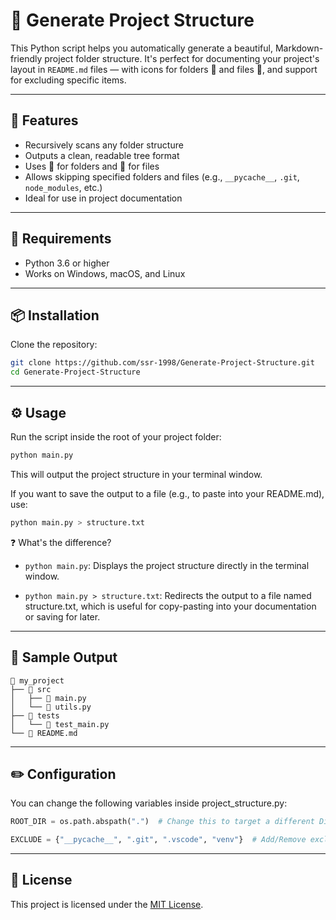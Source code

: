 # 📁 Generate Project Structure

This Python script helps you automatically generate a beautiful, Markdown-friendly project folder structure. It's perfect for documenting your project's layout in `README.md` files — with icons for folders 📁 and files 📄, and support for excluding specific items.

---

## 🚀 Features

- Recursively scans any folder structure
- Outputs a clean, readable tree format
- Uses 📁 for folders and 📄 for files
- Allows skipping specified folders and files (e.g., `__pycache__`, `.git`, `node_modules`, etc.)
- Ideal for use in project documentation

---

## 🧰 Requirements

- Python 3.6 or higher
- Works on Windows, macOS, and Linux

---

## 📦 Installation

Clone the repository:

```bash
git clone https://github.com/ssr-1998/Generate-Project-Structure.git
cd Generate-Project-Structure
```

---

## ⚙️ Usage

Run the script inside the root of your project folder:

```bash
python main.py
```

This will output the project structure in your terminal window.

If you want to save the output to a file (e.g., to paste into your README.md), use:

```bash
python main.py > structure.txt
```

❓ What's the difference?
- `python main.py`: Displays the project structure directly in the terminal window.

- `python main.py > structure.txt`: Redirects the output to a file named structure.txt, which is useful for copy-pasting into your documentation or saving for later.

---

## 🧾 Sample Output

```text
📁 my_project
├── 📁 src
│   ├── 📄 main.py
│   └── 📄 utils.py
├── 📁 tests
│   └── 📄 test_main.py
└── 📄 README.md
```

---

## ✏️ Configuration

You can change the following variables inside project_structure.py:

```python
ROOT_DIR = os.path.abspath(".")  # Change this to target a different Directory

EXCLUDE = {"__pycache__", ".git", ".vscode", "venv"}  # Add/Remove excluded Folders or Files
```

---

## 📄 License

This project is licensed under the [MIT License](LICENSE).
